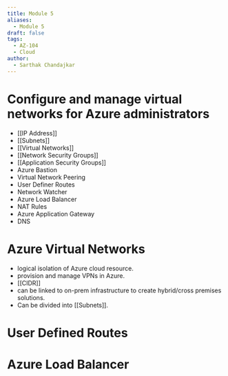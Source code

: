 ```yaml
---
title: Module 5
aliases:
  - Module 5
draft: false
tags:
  - AZ-104
  - Cloud
author:
  - Sarthak Chandajkar
---
```

# Configure and manage virtual networks for Azure administrators

- [[IP Address]]
- [[Subnets]]
- [[Virtual Networks]]
- [[Network Security Groups]]
- [[Application Security Groups]]
- Azure Bastion
- Virtual Network Peering
- User Definer Routes
- Network Watcher
- Azure Load Balancer
- NAT Rules
- Azure Application Gateway
- DNS

# Azure Virtual Networks

- logical isolation of Azure cloud resource.
- provision and manage VPNs in Azure.
- [[CIDR]]
- can be linked to on-prem infrastructure to create hybrid/cross premises solutions.
- Can be divided into [[Subnets]].

# User Defined Routes

# Azure Load Balancer
